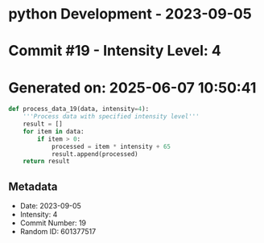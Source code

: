 ﻿# python Development - 2023-09-05
# Commit #19 - Intensity Level: 4
# Generated on: 2025-06-07 10:50:41
```python
def process_data_19(data, intensity=4):
    '''Process data with specified intensity level'''
    result = []
    for item in data:
        if item > 0:
            processed = item * intensity + 65
            result.append(processed)
    return result
```
## Metadata
- Date: 2023-09-05
- Intensity: 4
- Commit Number: 19
- Random ID: 601377517
